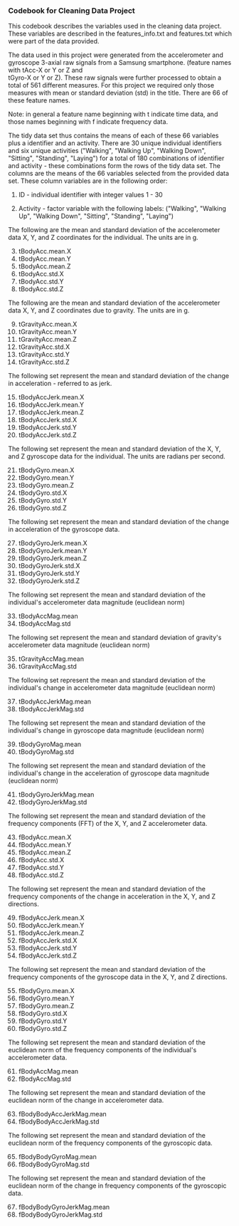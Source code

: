 ### Codebook for Cleaning Data Project

This codebook describes the variables used in the cleaning data project.  These variables
are described in the features_info.txt and features.txt which were part of the data
provided.

The data used in this project were generated from the accelerometer and gyroscope 3-axial 
raw signals from a Samsung smartphone.  (feature names with tAcc-X or Y or Z and \
tGyro-X or Y or Z).  These raw signals were further processed to obtain a total of 561
different measures.  For this project we required only those measures with mean or 
standard deviation (std) in the title.  There are 66 of these feature names.

Note: in general a feature name beginning with t indicate time data, and those names
beginning with f indicate frequency data.

The tidy data set thus contains the means of each of these 66 variables 
plus a identifier and an activity. There are 30 unique individual identifiers and six
unique activities ("Walking", "Walking Up", "Walking Down", "Sitting", "Standing", "Laying")
for a total of 180 combinations of identifier and activity - these combinations form the
rows of the tidy data set.  The columns are the means of the 66 variables selected from 
the provided data set.  These column variables are in the following order:

1. ID - individual identifier with integer values 1 - 30

2. Activity - factor variable with the following labels:
   ("Walking", "Walking Up", "Walking Down", "Sitting", "Standing", "Laying")
 
The following are the mean and standard deviation of the accelerometer data X, Y, and Z
coordinates for the individual.  The units are in g.  

3. tBodyAcc.mean.X
4. tBodyAcc.mean.Y
5. tBodyAcc.mean.Z
6. tBodyAcc.std.X
7. tBodyAcc.std.Y
8. tBodyAcc.std.Z

The following are the mean and standard deviation of the accelerometer data X, Y, and Z
coordinates due to gravity.  The units are in g.

9.  tGravityAcc.mean.X
10. tGravityAcc.mean.Y
11. tGravityAcc.mean.Z
12. tGravityAcc.std.X
13. tGravityAcc.std.Y
14. tGravityAcc.std.Z

The following set represent the mean and standard deviation of the change in acceleration -
referred to as jerk.

15. tBodyAccJerk.mean.X
16. tBodyAccJerk.mean.Y
17. tBodyAccJerk.mean.Z
18. tBodyAccJerk.std.X
19. tBodyAccJerk.std.Y
20. tBodyAccJerk.std.Z


The following set represent the mean and standard deviation of the X, Y, and Z gyroscope
data for the individual.  The units are radians per second.

21. tBodyGyro.mean.X
22. tBodyGyro.mean.Y
23. tBodyGyro.mean.Z
24. tBodyGyro.std.X
25. tBodyGyro.std.Y
26. tBodyGyro.std.Z

The following set represent the mean and standard deviation of the change in acceleration
of the gyroscope data.

27. tBodyGyroJerk.mean.X
28. tBodyGyroJerk.mean.Y
29. tBodyGyroJerk.mean.Z
30. tBodyGyroJerk.std.X
31. tBodyGyroJerk.std.Y
32. tBodyGyroJerk.std.Z

The following set represent the mean and standard deviation of the individual's
accelerometer data magnitude (euclidean norm)

33. tBodyAccMag.mean
34. tBodyAccMag.std

The following set represent the mean and standard deviation of gravity's
accelerometer data magnitude (euclidean norm)

35. tGravityAccMag.mean
36. tGravityAccMag.std

The following set represent the mean and standard deviation of the individual's
change in accelerometer data magnitude (euclidean norm)

37. tBodyAccJerkMag.mean
38. tBodyAccJerkMag.std

The following set represent the mean and standard deviation of the individual's
change in gyroscope data magnitude (euclidean norm)

39. tBodyGyroMag.mean
40. tBodyGyroMag.std

The following set represent the mean and standard deviation of the individual's
change in the acceleration of gyroscope data magnitude (euclidean norm)

41. tBodyGyroJerkMag.mean
42. tBodyGyroJerkMag.std


The following set represent the mean and standard deviation of the 
frequency components (FFT) of the X, Y, and Z accelerometer data.

43. fBodyAcc.mean.X
44. fBodyAcc.mean.Y
45. fBodyAcc.mean.Z
46. fBodyAcc.std.X
47. fBodyAcc.std.Y
48. fBodyAcc.std.Z

The following set represent the mean and standard deviation of the frequency components
of the change in acceleration in the X, Y, and Z directions.

49. fBodyAccJerk.mean.X
50. fBodyAccJerk.mean.Y
51. fBodyAccJerk.mean.Z
52. fBodyAccJerk.std.X
53. fBodyAccJerk.std.Y
54. fBodyAccJerk.std.Z


The following set represent the mean and standard deviation of the frequency components
of the gyroscope data in the X, Y, and Z directions.

55. fBodyGyro.mean.X
56. fBodyGyro.mean.Y
57. fBodyGyro.mean.Z
58. fBodyGyro.std.X
59. fBodyGyro.std.Y
60. fBodyGyro.std.Z

The following set represent the mean and standard deviation of the euclidean 
norm of the frequency components of the individual's accelerometer data.

61. fBodyAccMag.mean
62. fBodyAccMag.std

The following set represent the mean and standard deviation of the euclidean 
norm of the change in accelerometer data.

63. fBodyBodyAccJerkMag.mean
64. fBodyBodyAccJerkMag.std

The following set represent the mean and standard deviation of the 
euclidean norm of the frequency components of the gyroscopic data.

65. fBodyBodyGyroMag.mean
66. fBodyBodyGyroMag.std

The following set represent the mean and standard deviation of the 
euclidean norm of the change in frequency components of the gyroscopic data.

67. fBodyBodyGyroJerkMag.mean
68. fBodyBodyGyroJerkMag.std
